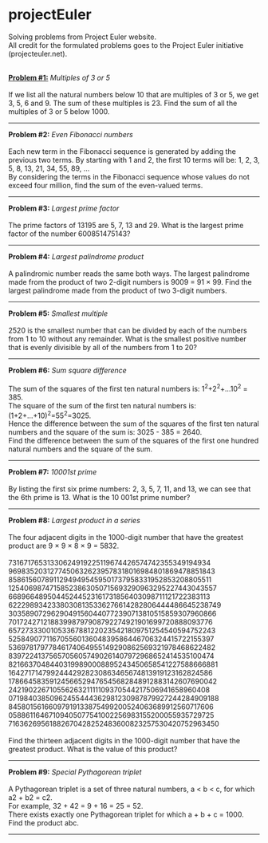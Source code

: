 # projectEuler
Solving problems from Project Euler website. <br>
All credit for the formulated problems goes to the Project Euler initiative (projecteuler.net).

<br>
<strong><u>Problem #1:</u></strong> <i>Multiples of 3 or 5</i><br><br>
If we list all the natural numbers below 10 that are multiples of 3 or 5, we get 3, 5, 6 and 9. The sum of these multiples is 23.
Find the sum of all the multiples of 3 or 5 below 1000. 
<hr>

<b>Problem #2:</b> <i>Even Fibonacci numbers</i> <br><br>
Each new term in the Fibonacci sequence is generated by adding the previous two terms. By starting with 1 and 2, the first 10 terms will be: 
1, 2, 3, 5, 8, 13, 21, 34, 55, 89, ... <br>
By considering the terms in the Fibonacci sequence whose values do not exceed four million, find the sum of the even-valued terms.
<hr>
  
<b>Problem #3:</b> <i>Largest prime factor</i> <br><br>
The prime factors of 13195 are 5, 7, 13 and 29. What is the largest prime factor of the number 600851475143?
<hr>
  
<b>Problem #4:</b> <i>Largest palindrome product</i> <br><br>
A palindromic number reads the same both ways. The largest palindrome made from the product of two 2-digit numbers is 9009 = 91 × 99. Find the largest palindrome made from the product of two 3-digit numbers.
<hr>
  
<b>Problem #5:</b> <i>Smallest multiple</i> <br><br>
2520 is the smallest number that can be divided by each of the numbers from 1 to 10 without any remainder. What is the smallest positive number that is evenly divisible by all of the numbers from 1 to 20?
<hr>
  
<b>Problem #6:</b> <i>Sum square difference</i> <br><br>
The sum of the squares of the first ten natural numbers is: 1<sup>2</sup>+2<sup>2</sup>+...10<sup>2</sup> = 385. <br>
The square of the sum of the first ten natural numbers is: (1+2+...+10)<sup>2</sup>=55<sup>2</sup>=3025. <br>
Hence the difference between the sum of the squares of the first ten natural numbers and the square of the sum is: 3025 - 385 = 2640. <br>
Find the difference between the sum of the squares of the first one hundred natural numbers and the square of the sum.
<hr>
  
<b>Problem #7:</b> <i>10001st prime</i> <br><br>
By listing the first six prime numbers: 2, 3, 5, 7, 11, and 13, we can see that the 6th prime is 13. What is the 10 001st prime number?
<hr>
<b>Problem #8:</b> <i>Largest product in a series</i> <br><br>
The four adjacent digits in the 1000-digit number that have the greatest product are 9 × 9 × 8 × 9 = 5832. <br><br>
73167176531330624919225119674426574742355349194934
96983520312774506326239578318016984801869478851843
85861560789112949495459501737958331952853208805511
12540698747158523863050715693290963295227443043557
66896648950445244523161731856403098711121722383113
62229893423380308135336276614282806444486645238749
30358907296290491560440772390713810515859307960866
70172427121883998797908792274921901699720888093776
65727333001053367881220235421809751254540594752243
52584907711670556013604839586446706324415722155397
53697817977846174064955149290862569321978468622482
83972241375657056057490261407972968652414535100474
82166370484403199890008895243450658541227588666881
16427171479924442928230863465674813919123162824586
17866458359124566529476545682848912883142607690042
24219022671055626321111109370544217506941658960408
07198403850962455444362981230987879927244284909188
84580156166097919133875499200524063689912560717606
05886116467109405077541002256983155200055935729725
71636269561882670428252483600823257530420752963450
<br><br>
Find the thirteen adjacent digits in the 1000-digit number that have the greatest product. What is the value of this product?
<hr>

<b>Problem #9:</b> <i>Special Pythagorean triplet</i> <br><br>
A Pythagorean triplet is a set of three natural numbers, a < b < c, for which a2 + b2 = c2. <br>
For example, 32 + 42 = 9 + 16 = 25 = 52. <br>
There exists exactly one Pythagorean triplet for which a + b + c = 1000. <br>
Find the product abc.
<hr>

